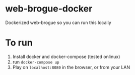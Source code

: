 # web-brogue-docker
Dockerized web-brogue so you can run this locally

# To run
1. Install docker and docker-compose (tested onlinux)
2. run `docker-compose up`
3. Play on `localhost:8080` in the browser, or from your LAN
